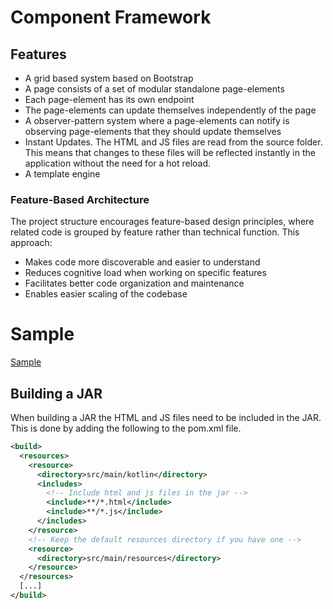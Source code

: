 # Component Framework

## Features
- A grid based system based on Bootstrap
- A page consists of a set of modular standalone page-elements
- Each page-element has its own endpoint
- The page-elements can update themselves independently of the page
- A observer-pattern system where a page-elements can notify is observing page-elements that they should update themselves
- Instant Updates. The HTML and JS files are read from the source folder. This means that changes to these files will
  be reflected instantly in the application without the need for a hot reload.
- A template engine

### Feature-Based Architecture
The project structure encourages feature-based design principles, where related code is
grouped by feature rather than technical function. This approach:
- Makes code more discoverable and easier to understand
- Reduces cognitive load when working on specific features
- Facilitates better code organization and maintenance
- Enables easier scaling of the codebase


# Sample
[Sample](../samples/component/README.md)




## Building a JAR
When building a JAR the HTML and JS files need to be included in the JAR.
This is done by adding the following to the pom.xml file.
```xml
<build>
  <resources>
    <resource>
      <directory>src/main/kotlin</directory>
      <includes>
        <!-- Include html and js files in the jar -->
        <include>**/*.html</include>
        <include>**/*.js</include>
      </includes>
    </resource>
    <!-- Keep the default resources directory if you have one -->
    <resource>
      <directory>src/main/resources</directory>
    </resource>
  </resources>
  [...]
</build>
```
